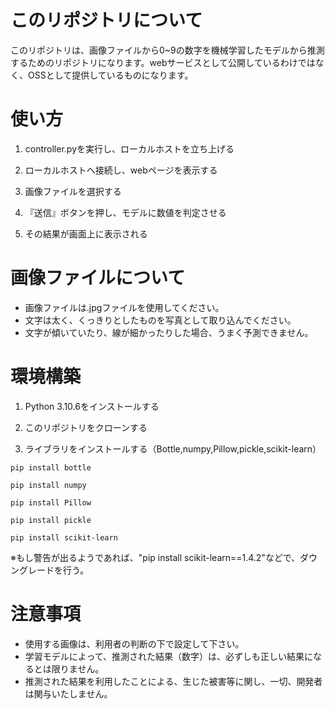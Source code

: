 # このリポジトリについて
このリポジトリは、画像ファイルから0~9の数字を機械学習したモデルから推測するためのリポジトリになります。webサービスとして公開しているわけではなく、OSSとして提供しているものになります。

# 使い方
1. controller.pyを実行し、ローカルホストを立ち上げる

1. ローカルホストへ接続し、webページを表示する

1. 画像ファイルを選択する

1. 『送信』ボタンを押し、モデルに数値を判定させる

1. その結果が画面上に表示される

# 画像ファイルについて
- 画像ファイルは.jpgファイルを使用してください。
- 文字は太く、くっきりとしたものを写真として取り込んでください。
- 文字が傾いていたり、線が細かったりした場合、うまく予測できません。

# 環境構築
1. Python 3.10.6をインストールする

1. このリポジトリをクローンする

1. ライブラリをインストールする（Bottle,numpy,Pillow,pickle,scikit-learn）
```
pip install bottle
```
```
pip install numpy
```
```
pip install Pillow
```
```
pip install pickle 
```
```
pip install scikit-learn
```
※もし警告が出るようであれば、"pip install scikit-learn==1.4.2"などで、ダウングレードを行う。


# 注意事項
- 使用する画像は、利用者の判断の下で設定して下さい。
- 学習モデルによって、推測された結果（数字）は、必ずしも正しい結果になるとは限りません。
- 推測された結果を利用したことによる、生じた被害等に関し、一切、開発者は関与いたしません。
 
